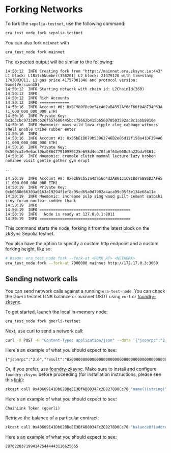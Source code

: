 # Forking Networks

To fork the `sepolia-testnet`, use the following command:
```sh
era_test_node fork sepolia-testnet
```

You can also fork `mainnet` with 
```sh
era_test_node fork mainnet
```

The expected output will be similar to the following:

```log
14:50:12  INFO Creating fork from "https://mainnet.era.zksync.io:443" L1 block: L1BatchNumber(356201) L2 block: 21979120 with timestamp 1703083811, L1 gas price 41757081846 and protocol version: Some(Version18)
14:50:12  INFO Starting network with chain id: L2ChainId(260)
14:50:12  INFO 
14:50:12  INFO Rich Accounts
14:50:12  INFO =============
14:50:16  INFO Account #0: 0xBC989fDe9e54cAd2aB4392Af6dF60f04873A033A (1_000_000_000_000 ETH)
14:50:16  INFO Private Key: 0x3d3cbc973389cb26f657686445bcc75662b415b656078503592ac8c1abb8810e
14:50:16  INFO Mnemonic: mass wild lava ripple clog cabbage witness shell unable tribe rubber enter
14:50:16  INFO 
14:50:16  INFO Account #1: 0x55bE1B079b53962746B2e86d12f158a41DF294A6 (1_000_000_000_000 ETH)
14:50:16  INFO Private Key: 0x509ca2e9e6acf0ba086477910950125e698d4ea70fa6f63e000c5a22bda9361c
14:50:16  INFO Mnemonic: crumble clutch mammal lecture lazy broken nominee visit gentle gather gym erupt

...

14:50:19  INFO Account #9: 0xe2b8Cb53a43a56d4d2AB6131C81Bd76B86D3AFe5 (1_000_000_000_000 ETH)
14:50:19  INFO Private Key: 0xb0680d66303a0163a19294f1ef8c95cd69a9d7902a4aca99c05f3e134e68a11a
14:50:19  INFO Mnemonic: increase pulp sing wood guilt cement satoshi tiny forum nuclear sudden thank
14:50:19  INFO 
14:50:19  INFO ========================================
14:50:19  INFO   Node is ready at 127.0.0.1:8011
14:50:19  INFO ========================================
```

This command starts the node, forking it from the latest block on the zkSync Sepolia testnet.

You also have the option to specify a custom http endpoint and a custom forking height, like so:

```sh
# Usage: era_test_node fork --fork-at <FORK_AT> <NETWORK>
era_test_node fork --fork-at 7000000 mainnet http://172.17.0.3:3060
```

## Sending network calls

You can send network calls against a running `era-test-node`. You can check the Goerli testnet LINK balance or mainnet USDT using `curl` or [foundry-zksync](https://github.com/matter-labs/foundry-zksync).

To get started, launch the local in-memory node:
```sh
era_test_node fork goerli-testnet
```

Next, use curl to send a network call:
```sh
curl -X POST -H "Content-Type: application/json" --data '{"jsonrpc":"2.0","method":"eth_call","params":[{"to":"0x40609141Db628BeEE3BfAB8034Fc2D8278D0Cc78", "data":"0x06fdde03"}, "latest"],"id":1}' http://localhost:8011
```

Here's an example of what you should expect to see:
```log
{"jsonrpc":"2.0","result":"0x00000000000000000000000000000000000000000000000000000000000000200000000000000000000000000000000000000000000000000000000000000018436861696e4c696e6b20546f6b656e2028676f65726c69290000000000000000","id":1}
```

Or, if you prefer, use [foundry-zksync](https://github.com/matter-labs/foundry-zksync). Make sure to install and configure `foundry-zksync` before proceeding 
(for installation instructions, please see this [link](https://github.com/matter-labs/foundry-zksync/tree/main#foundry-with-zksync-era-v01)):
```sh
zkcast call 0x40609141Db628BeEE3BfAB8034Fc2D8278D0Cc78 "name()(string)" --rpc-url http://localhost:8011
```

Here's an example of what you should expect to see:
```log
ChainLink Token (goerli)
```

Retrieve the balance of a particular contract:
```sh
zkcast call 0x40609141Db628BeEE3BfAB8034Fc2D8278D0Cc78 "balanceOf(address)(uint256)"  0x40609141Db628BeEE3BfAB8034Fc2D8278D0Cc78  --rpc-url http://localhost:8011
```

Here's an example of what you should expect to see:
```log
28762283719941475444443116625665
```